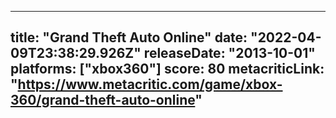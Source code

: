 
---
title: "Grand Theft Auto Online"
date: "2022-04-09T23:38:29.926Z"
releaseDate: "2013-10-01"
platforms: ["xbox360"]
score: 80
metacriticLink: "https://www.metacritic.com/game/xbox-360/grand-theft-auto-online"
---
